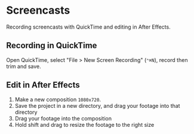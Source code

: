 # Screencasts

Recording screencasts with QuickTime and editing in After Effects.

## Recording in QuickTime

Open QuickTime, select "File > New Screen Recording" (`⌃⌘N`), record then trim and save.

## Edit in After Effects

1. Make a new composition `1080x720`.
2. Save the project in a new directory, and drag your footage into that directory
3. Drag your footage into the composition
4. Hold shift and drag to resize the footage to the right size